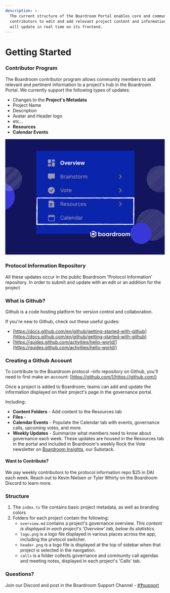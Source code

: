 ```yaml
---
description: >-
  The current structure of the Boardroom Portal enables core and community
  contributors to edit and add relevant project content and information, which
  will update in real time on its frontend.
---
```


# Getting Started

### Contributor Program

The Boardroom contributor program allows community members to add relevant and pertinent information to a project's hub in the Boardroom Portal. We currently  support the following types of updates:

*  Changes to the **Project's Metadata**
  * Project Name
  * Description
  * Avatar and Header logo
  * etc...
* **Resources**
* **Calendar Events**

![A Project&apos;s Navigation Sidebar on the Boardroom Portal](../.gitbook/assets/image%20%286%29.png)

### Protocol Information Repository 

All these updates occur in the public Boardroom 'Protocol Information' repository. In order to submit and update with an edit or an addition for the project   

### What is Github? 

Github is a code hosting platform for version control and collaboration. 

If you're new to Github, check out these useful guides: 

* [https://docs.github.com/en/github/getting-started-with-github](https://docs.github.com/en/github/getting-started-with-github)
* [https://guides.github.com/activities/hello-world/](https://guides.github.com/activities/hello-world/)

### Creating a Github Account

To contribute to the Boardroom protocol -info repository on Github, you'll need to first make an account: [https://github.com/](https://github.com/) 



Once a project is added to Boardroom, teams can add and update the information displayed on their project's page in the governance portal. 

Including:

* **Content Folders** - Add content to the Resources tab 
* **Files** - 
* **Calendar Events** - Populate the Calendar tab with events, governance calls, upcoming votes, and more. 
* **Weekly Updates** - Summarize what members need to know about governance each week. These updates are housed in the Resources tab in the portal and included in Boardroom's weekly Rock the Vote newsletter on [Boardroom Insights](https://governance.substack.com/), our Substack. 

#### Want to Contribute? 

We pay weekly contributors to the protocol information repo $25 in DAI each week. Reach out to Kevin Nielsen or Tyler Whirty on the Boardroom Discord to learn more. 

### Structure

1. The `index.ts` file contains basic project metadata, as well as branding colors
2. Folders for each project contain the following:
   * `overview.md` contains a project's governance overview. _This content is displayed in each project's 'Overview' tab, below its statistics._
   * `logo.png` is a logo file displayed in various places across the app, including the protocol switcher.
   * `header.png` is a logo file is displayed at the top of sidebar when that project is selected in the navigation.
   * `calls` is a folder collects governance and community call agendas and meeting notes, displayed in each project's 'Calls' tab.



### Questions? 

Join our Discord and post in the Boardroom Support Channel - [\#❓support](https://discord.gg/CEZ8WfuK8s) 

